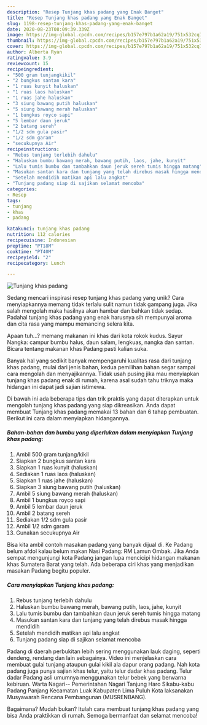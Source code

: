 ```yaml
---
description: "Resep Tunjang khas padang yang Enak Banget"
title: "Resep Tunjang khas padang yang Enak Banget"
slug: 1198-resep-tunjang-khas-padang-yang-enak-banget
date: 2020-08-23T08:09:39.339Z
image: https://img-global.cpcdn.com/recipes/b157e797b1a62a19/751x532cq70/tunjang-khas-padang-foto-resep-utama.jpg
thumbnail: https://img-global.cpcdn.com/recipes/b157e797b1a62a19/751x532cq70/tunjang-khas-padang-foto-resep-utama.jpg
cover: https://img-global.cpcdn.com/recipes/b157e797b1a62a19/751x532cq70/tunjang-khas-padang-foto-resep-utama.jpg
author: Alberta Ryan
ratingvalue: 3.9
reviewcount: 15
recipeingredient:
- "500 gram tunjangkikil"
- "2 bungkus santan kara"
- "1 ruas kunyit haluskan"
- "1 ruas laos haluskan"
- "1 ruas jahe haluskan"
- "3 siung bawang putih haluskan"
- "5 siung bawang merah haluskan"
- "1 bungkus royco sapi"
- "5 lembar daun jeruk"
- "2 batang sereh"
- "1/2 sdm gula pasir"
- "1/2 sdm garam"
- "secukupnya Air"
recipeinstructions:
- "Rebus tunjang terlebih dahulu"
- "Haluskan bumbu bawang merah, bawang putih, laos, jahe, kunyit"
- "Lalu tumis bumbu dan tambahkan daun jeruk sereh tumis hingga matang"
- "Masukan santan kara dan tunjang yang telah direbus masak hingga mendidih"
- "Setelah mendidih matikan api lalu angkat"
- "Tunjang padang siap di sajikan selamat mencoba"
categories:
- Resep
tags:
- tunjang
- khas
- padang

katakunci: tunjang khas padang 
nutrition: 112 calories
recipecuisine: Indonesian
preptime: "PT18M"
cooktime: "PT40M"
recipeyield: "2"
recipecategory: Lunch

---
```



![Tunjang khas padang](https://img-global.cpcdn.com/recipes/b157e797b1a62a19/751x532cq70/tunjang-khas-padang-foto-resep-utama.jpg)

Sedang mencari inspirasi resep tunjang khas padang yang unik? Cara menyiapkannya memang tidak terlalu sulit namun tidak gampang juga. Jika salah mengolah maka hasilnya akan hambar dan bahkan tidak sedap. Padahal tunjang khas padang yang enak harusnya sih mempunyai aroma dan cita rasa yang mampu memancing selera kita.

Apaan tuh…? memang makanan ini khas dari kota rokok kudus. Sayur Nangka: campur bumbu halus, daun salam, lengkuas, nangka dan santan. Bicara tentang makanan khas Padang pasti kalian suka.

Banyak hal yang sedikit banyak mempengaruhi kualitas rasa dari tunjang khas padang, mulai dari jenis bahan, kedua pemilihan bahan segar sampai cara mengolah dan menyajikannya. Tidak usah pusing jika mau menyiapkan tunjang khas padang enak di rumah, karena asal sudah tahu triknya maka hidangan ini dapat jadi sajian istimewa.


Di bawah ini ada beberapa tips dan trik praktis yang dapat diterapkan untuk mengolah tunjang khas padang yang siap dikreasikan. Anda dapat membuat Tunjang khas padang memakai 13 bahan dan 6 tahap pembuatan. Berikut ini cara dalam menyiapkan hidangannya.

<!--inarticleads1-->

##### Bahan-bahan dan bumbu yang diperlukan dalam menyiapkan Tunjang khas padang:

1. Ambil 500 gram tunjang/kikil
1. Siapkan 2 bungkus santan kara
1. Siapkan 1 ruas kunyit (haluskan)
1. Sediakan 1 ruas laos (haluskan)
1. Siapkan 1 ruas jahe (haluskan)
1. Siapkan 3 siung bawang putih (haluskan)
1. Ambil 5 siung bawang merah (haluskan)
1. Ambil 1 bungkus royco sapi
1. Ambil 5 lembar daun jeruk
1. Ambil 2 batang sereh
1. Sediakan 1/2 sdm gula pasir
1. Ambil 1/2 sdm garam
1. Gunakan secukupnya Air


Bisa kita ambil contoh masakan padang yang banyak dijual di. Ke Padang belum afdol kalau belum makan Nasi Padang: RM Lamun Ombak. Jika Anda sempat mengunjungi kota Padang jangan lupa mencicipi hidangan makanan khas Sumatera Barat yang telah. Ada beberapa ciri khas yang menjadikan masakan Padang begitu populer. 

<!--inarticleads2-->

##### Cara menyiapkan Tunjang khas padang:

1. Rebus tunjang terlebih dahulu
1. Haluskan bumbu bawang merah, bawang putih, laos, jahe, kunyit
1. Lalu tumis bumbu dan tambahkan daun jeruk sereh tumis hingga matang
1. Masukan santan kara dan tunjang yang telah direbus masak hingga mendidih
1. Setelah mendidih matikan api lalu angkat
1. Tunjang padang siap di sajikan selamat mencoba


Padang di daerah perbukitan lebih sering menggunakan lauk daging, seperti dendeng, rendang dan lain sebagainya. Video ini menjelaskan cara membuat gulai tunjang ataupun gulai kikil ala dapur orang padang. Nah kota padang juga punya sajian khas telur, yaitu telur dadar khas padang. Telur dadar Padang asli umumnya menggunakan telur bebek yang berwarna kebiruan. Warta Nagari-- Pemerintahan Nagari Tanjung Haro Sikabu-kabu Padang Panjang Kecamatan Luak Kabupaten Lima Puluh Kota laksanakan Musyawarah Rencana Pembangunan (MUSRENBANG). 

Bagaimana? Mudah bukan? Itulah cara membuat tunjang khas padang yang bisa Anda praktikkan di rumah. Semoga bermanfaat dan selamat mencoba!
